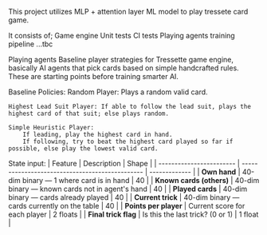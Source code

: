 This project utilizes MLP + attention layer ML model to play tressete card game.

It consists of;
    Game engine
    Unit tests
    CI tests
    Playing agents
    training pipeline
    ...tbc


Playing agents
Baseline player strategies for Tressette game engine, basically AI agents that pick cards based on simple handcrafted rules. These are starting points before training smarter AI.

Baseline Policies:
    Random Player: Plays a random valid card.

    Highest Lead Suit Player: If able to follow the lead suit, plays the highest card of that suit; else plays random.

    Simple Heuristic Player:
        If leading, play the highest card in hand.
        If following, try to beat the highest card played so far if possible, else play the lowest valid card.

State input:
    | Feature                  | Description                                     | Shape         |
    | ------------------------ | ----------------------------------------------- | ------------- |
    | **Own hand**             | 40-dim binary — 1 where card is in hand         | 40            |
    | **Known cards (others)** | 40-dim binary — known cards not in agent's hand | 40            |
    | **Played cards**         | 40-dim binary — cards already played            | 40            |
    | **Current trick**        | 40-dim binary — cards currently on the table    | 40            |
    | **Points per player**    | Current score for each player                   | 2 floats      |
    | **Final trick flag**     | Is this the last trick? (0 or 1)                | 1 float       |
